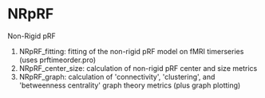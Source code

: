 # NRpRF
Non-Rigid pRF

1. NRpRF_fitting: fitting of the non-rigid pRF model on fMRI timerseries (uses prftimeorder.pro)
2. NRpRF_center_size: calculation of non-rigid pRF center and size metrics
3. NRpRF_graph: calculation of 'connectivity', 'clustering', and 'betweenness centrality' graph theory metrics (plus graph plotting)
